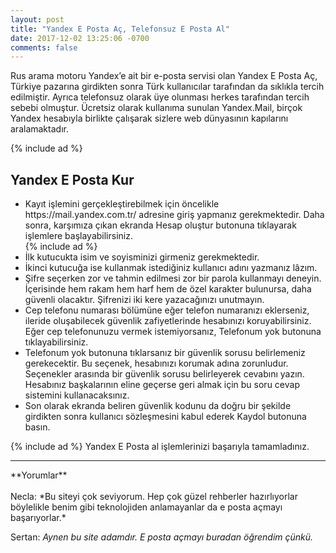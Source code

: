 ```yaml
---
layout: post
title: "Yandex E Posta Aç, Telefonsuz E Posta Al"
date: 2017-12-02 13:25:06 -0700
comments: false
---
```


Rus arama motoru Yandex’e ait bir e-posta servisi olan Yandex E Posta Aç, Türkiye pazarına girdikten sonra Türk kullanıcılar tarafından da sıklıkla tercih edilmiştir. Ayrıca telefonsuz olarak üye olunması herkes tarafından tercih sebebi olmuştur. Ücretsiz olarak kullanıma sunulan Yandex.Mail, birçok Yandex hesabıyla birlikte çalışarak sizlere web dünyasının kapılarını aralamaktadır.

{% include ad %}
<h2>Yandex E Posta Kur</h2>
<ul><li>Kayıt işlemini gerçekleştirebilmek için öncelikle https://mail.yandex.com.tr/ adresine giriş yapmanız gerekmektedir. Daha sonra, karşımıza çıkan ekranda Hesap oluştur butonuna tıklayarak işlemlere başlayabilirsiniz.</li>
{% include ad %}
<li>İlk kutucukta isim ve soyisminizi girmeniz gerekmektedir.</li>
<li>İkinci kutucuğa ise kullanmak istediğiniz kullanıcı adını yazmanız lâzım.</li>
<li>Şifre seçerken zor ve tahmin edilmesi zor bir parola kullanmayı deneyin. İçerisinde hem rakam hem harf hem de özel karakter bulunursa, daha güvenli olacaktır. Şifrenizi iki kere yazacağınızı unutmayın.</li>
<li>Cep telefonu numarası bölümüne eğer telefon numaranızı eklerseniz, ileride oluşabilecek güvenlik zafiyetlerinde hesabınızı koruyabilirsiniz. Eğer cep telefonunuzu vermek istemiyorsanız, Telefonum yok butonuna tıklayabilirsiniz.</li>
<li>Telefonum yok butonuna tıklarsanız bir güvenlik sorusu belirlemeniz gerekecektir. Bu seçenek, hesabınızı korumak adına zorunludur. Seçenekler arasında bir güvenlik sorusu belirleyerek cevabını yazın. Hesabınız başkalarının eline geçerse geri almak için bu soru cevap sistemini kullanacaksınız.</li>
<li>Son olarak ekranda beliren güvenlik kodunu da doğru bir şekilde girdikten sonra kullanıcı sözleşmesini kabul ederek Kaydol butonuna basın.</li></ul>
{% include ad %}
Yandex E Posta al işlemlerinizi başarıyla tamamladınız.

<hr>
**Yorumlar**<br/><br/>
Necla: *Bu siteyi çok seviyorum. Hep çok güzel rehberler hazırlıyorlar böylelikle benim gibi teknolojiden anlamayanlar da e posta açmayı başarıyorlar.*

Sertan: *Aynen bu site adamdır. E posta açmayı buradan öğrendim çünkü.*
